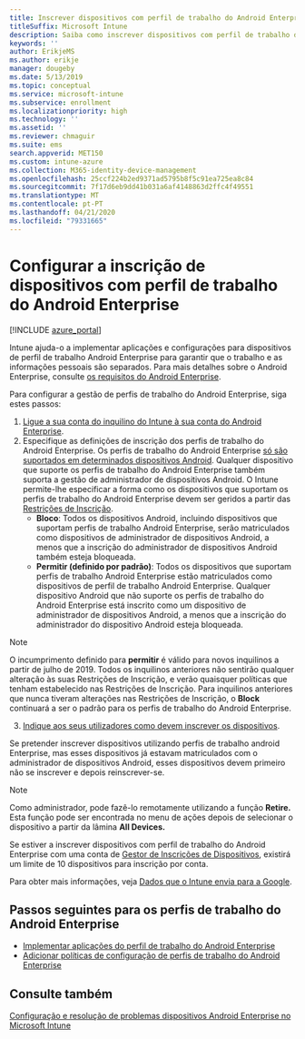 ```yaml
---
title: Inscrever dispositivos com perfil de trabalho do Android Enterprise no Intune
titleSuffix: Microsoft Intune
description: Saiba como inscrever dispositivos com perfil de trabalho do Android Enterprise no Intune.
keywords: ''
author: ErikjeMS
ms.author: erikje
manager: dougeby
ms.date: 5/13/2019
ms.topic: conceptual
ms.service: microsoft-intune
ms.subservice: enrollment
ms.localizationpriority: high
ms.technology: ''
ms.assetid: ''
ms.reviewer: chmaguir
ms.suite: ems
search.appverid: MET150
ms.custom: intune-azure
ms.collection: M365-identity-device-management
ms.openlocfilehash: 25ccf224b2ed9371ad5795b8f5c91ea725ea8c84
ms.sourcegitcommit: 7f17d6eb9dd41b031a6af4148863d2ffc4f49551
ms.translationtype: MT
ms.contentlocale: pt-PT
ms.lasthandoff: 04/21/2020
ms.locfileid: "79331665"
---
```

# <a name="set-up-enrollment-of-android-enterprise-work-profile-devices"></a>Configurar a inscrição de dispositivos com perfil de trabalho do Android Enterprise

[!INCLUDE [azure_portal](../includes/azure_portal.md)]

Intune ajuda-o a implementar aplicações e configurações para dispositivos de perfil de trabalho Android Enterprise para garantir que o trabalho e as informações pessoais são separados. Para mais detalhes sobre o Android Enterprise, consulte [os requisitos do Android Enterprise](https://support.google.com/work/android/answer/6174145?hl=en&ref_topic=6151012).

Para configurar a gestão de perfis de trabalho do Android Enterprise, siga estes passos:

1. [Ligue a sua conta do inquilino do Intune à sua conta do Android Enterprise](connect-intune-android-enterprise.md).
2. Especifique as definições de inscrição dos perfis de trabalho do Android Enterprise. Os perfis de trabalho do Android Enterprise [só são suportados em determinados dispositivos Android](https://support.google.com/work/android/answer/6174145?hl=en&ref_topic=6151012%20style=%22target=new_window%22). Qualquer dispositivo que suporte os perfis de trabalho do Android Enterprise também suporta a gestão de administrador de dispositivos Android. O Intune permite-lhe especificar a forma como os dispositivos que suportam os perfis de trabalho do Android Enterprise devem ser geridos a partir das [Restrições de Inscrição](enrollment-restrictions-set.md).
    - **Bloco**: Todos os dispositivos Android, incluindo dispositivos que suportam perfis de trabalho Android Enterprise, serão matriculados como dispositivos de administrador de dispositivos Android, a menos que a inscrição do administrador de dispositivos Android também esteja bloqueada. 
    - **Permitir (definido por padrão)**: Todos os dispositivos que suportam perfis de trabalho Android Enterprise estão matriculados como dispositivos de perfil de trabalho Android Enterprise. Qualquer dispositivo Android que não suporte os perfis de trabalho do Android Enterprise está inscrito como um dispositivo de administrador de dispositivos Android, a menos que a inscrição do administrador do dispositivo Android esteja bloqueada. 
> [!NOTE]
> O incumprimento definido para **permitir** é válido para novos inquilinos a partir de julho de 2019. Todos os inquilinos anteriores não sentirão qualquer alteração às suas Restrições de Inscrição, e verão quaisquer políticas que tenham estabelecido nas Restrições de Inscrição. Para inquilinos anteriores que nunca tiveram alterações nas Restrições de Inscrição, o **Block** continuará a ser o padrão para os perfis de trabalho do Android Enterprise.

3. [Indique aos seus utilizadores como devem inscrever os dispositivos](../user-help/enroll-device-android-work-profile.md).  

Se pretender inscrever dispositivos utilizando perfis de trabalho android Enterprise, mas esses dispositivos já estavam matriculados com o administrador de dispositivos Android, esses dispositivos devem primeiro não se inscrever e depois reinscrever-se.
> [!NOTE]
> Como administrador, pode fazê-lo remotamente utilizando a função **Retire.** Esta função pode ser encontrada no menu de ações depois de selecionar o dispositivo a partir da lâmina **All Devices.**

Se estiver a inscrever dispositivos com perfil de trabalho do Android Enterprise com uma conta de [Gestor de Inscrições de Dispositivos](device-enrollment-manager-enroll.md), existirá um limite de 10 dispositivos para inscrição por conta.

Para obter mais informações, veja [Dados que o Intune envia para a Google](../protect/data-intune-sends-to-google.md).

## <a name="next-steps-for-android-enterprise-work-profiles"></a>Passos seguintes para os perfis de trabalho do Android Enterprise
- [Implementar aplicações do perfil de trabalho do Android Enterprise](../apps/apps-add-android-for-work.md)
- [Adicionar políticas de configuração de perfis de trabalho do Android Enterprise](../configuration/device-profiles.md)

## <a name="see-also"></a>Consulte também

[Configuração e resolução de problemas dispositivos Android Enterprise no Microsoft Intune](https://support.microsoft.com/help/4476974)
